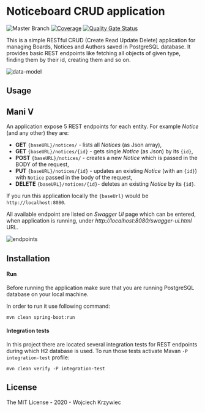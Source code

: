 # Noticeboard CRUD application

![Master Branch](https://github.com/wkrzywiec/NoticeBoard/workflows/Master%20Branch/badge.svg) [![Coverage](https://sonarcloud.io/api/project_badges/measure?project=wkrzywiec_NoticeBoard&metric=coverage)](https://sonarcloud.io/dashboard?id=wkrzywiec_NoticeBoard) [![Quality Gate Status](https://sonarcloud.io/api/project_badges/measure?project=wkrzywiec_NoticeBoard&metric=alert_status)](https://sonarcloud.io/dashboard?id=wkrzywiec_NoticeBoard)

This is a simple RESTful CRUD (Create Read Update Delete) application for managing Boards, Notices and Authors saved in PostgreSQL database. It provides basic REST endpoints like fetching all objects of given type, finding them by their id, creating them and so on.

![data-model](https://github.com/wkrzywiec/NoticeBoard/blob/master/pics/data-model.png)

## Usage
## Mani V

An application expose 5 REST endpoints for each entity. For example *Notice* (and any other) they are:

* **GET** `{baseURL}/notices/` - lists all *Notices* (as Json array),
* **GET** `{baseURL}/notices/{id}` - gets single *Notice* (as Json) by its `{id}`,
* **POST** `{baseURL}/notices/` - creates a new *Notice* which is passed in the BODY of the request,
* **PUT** `{baseURL}/notices/{id}` - updates an existing *Notice* (with an `{id}`) with `Notice` passed in the body of the request,
* **DELETE** `{baseURL}/notices/{id}`- deletes an existing *Notice* by its `{id}`.

If you run this application locally the `{baseUrl}` would be `http://localhost:8080`. 

All available endpoint are listed on *Swagger UI* page which can be entered, when application is running, under *http://localhost:8080/swagger-ui.html* URL.

![endpoints](https://github.com/wkrzywiec/NoticeBoard/blob/master/pics/notice-endpoints.png)

## Installation

#### Run

Before running the application make sure that you are running PostgreSQL database on your local machine.

In order to run it use following command:

```shell script
mvn clean spring-boot:run
```

#### Integration tests

In this project there are located several integration tests for REST endpoints during which H2 database is used. To run those tests activate Mavan `-P integration-test` profile:

```shell script
mvn clean verify -P integration-test
```

## License 

The MIT License - 2020 - Wojciech Krzywiec
